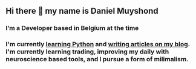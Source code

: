 ## Hi there 👋 my name is Daniel Muyshond

### I’m a Developer based in Belgium at the time

### I'm currently [learning Python](https://www.coursera.org/specializations/python) and [writing articles on my blog](https://dmshd.github.io/). I'm currently learning trading, improving my daily with neuroscience based tools, and I pursue a form of milimalism.


<!--
**dmshd/dmshd** is a ✨ _special_ ✨ repository because its `README.md` (this file) appears on your GitHub profile.

Here are some ideas to get you started:

- 🔭 I’m currently working on ...
- 🌱 I’m currently learning ...
- 👯 I’m looking to collaborate on ...
- 🤔 I’m looking for help with ...
- 💬 Ask me about ...
- 📫 How to reach me: ...
- 😄 Pronouns: ...
- ⚡ Fun fact: ...
-->
